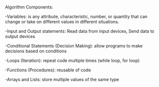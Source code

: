 Algorithm  Components:

   -Variables: is any attribute, characteristic, number, or quantity that can change or take on different values in different situations. 

   -Input and Output statements: Read data from input devices, Send data to output devices

   -Conditional Statements (Decision Making): allow programs to make decisions based on conditions

   -Loops (Iteration): repeat code multiple times (while loop, for loop)

   -Functions (Procedures): reusable of code
   
   -Arrays and Lists: store multiple values of the same type
